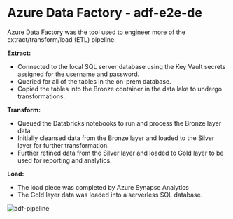 # Azure Data Factory - adf-e2e-de

Azure Data Factory was the tool used to engineer more of the extract/transform/load (ETL) pipeline.

**Extract:**
- Connected to the local SQL server database using the Key Vault secrets assigned for the username and password.
- Queried for all of the tables in the on-prem database.
- Copied the tables into the Bronze container in the data lake to undergo transformations.

**Transform:**
- Queued the Databricks notebooks to run and process the Bronze layer data
- Initially cleansed data from the Bronze layer and loaded to the Silver layer for further transformation.
- Further refined data from the Silver layer and loaded to Gold layer to be used for reporting and analytics.

**Load:**
- The load piece was completed by Azure Synapse Analytics
- The Gold layer data was loaded into a serverless SQL database.

![adf-pipeline](https://github.com/user-attachments/assets/124ab5d1-e781-4229-9f0b-3dce0bc3806f)
